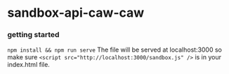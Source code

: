 # sandbox-api-caw-caw

### getting started
`npm install && npm run serve`
The file will be served at localhost:3000 so make sure `<script src="http://localhost:3000/sandbox.js" />` is in your index.html file.
